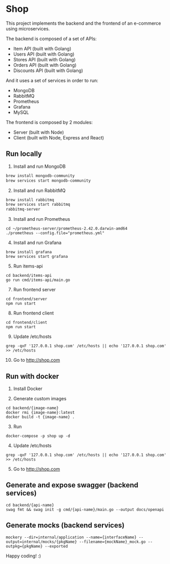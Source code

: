 # Shop

This project implements the backend and the frontend of an e-commerce using microservices.

The backend is composed of a set of APIs:
- Item API (built with Golang)
- Users API (built with Golang)
- Stores API (built with Golang)
- Orders API (built with Golang)
- Discounts API (built with Golang)

And it uses a set of services in order to run:
- MongoDB
- RabbitMQ
- Prometheus
- Grafana
- MySQL

The frontend is composed by 2 modules:
- Server (built with Node)
- Client (built with Node, Express and React)

## Run locally

1. Install and run MongoDB
```sh
brew install mongodb-community
brew services start mongodb-community
```

2. Install and run RabbitMQ
```sh
brew install rabbitmq
brew services start rabbitmq
rabbitmq-server
```

3. Install and run Prometheus
```shell
cd ~/prometheus-server/prometheus-2.42.0.darwin-amd64
./prometheus --config.file="prometheus.yml"
```

4. Install and run Grafana
```shell
brew install grafana
brew services start grafana
```

5. Run items-api
```shell
cd backend/items-api
go run cmd/items-api/main.go
```

7. Run frontend server
```shell
cd frontend/server
npm run start
```

8. Run frontend client
```shell
cd frontend/client
npm run start
```

9. Update /etc/hosts
```
grep -qxF '127.0.0.1 shop.com' /etc/hosts || echo '127.0.0.1 shop.com' >> /etc/hosts
```

10. Go to http://shop.com

## Run with docker

1. Install Docker

2. Generate custom images
```
cd backend/{image-name}
docker rmi {image-name}:latest
docker build -t {image-name} .
```

3. Run
```shell
docker-compose -p shop up -d
```

4. Update /etc/hosts
```
grep -qxF '127.0.0.1 shop.com' /etc/hosts || echo '127.0.0.1 shop.com' >> /etc/hosts
```

5. Go to http://shop.com

## Generate and expose swagger (backend services)

```shell
cd backend/{api-name}
swag fmt && swag init -g cmd/{api-name}/main.go --output docs/openapi
```

## Generate mocks (backend services)

```shell
mockery --dir=internal/application --name={interfaceName} --output=internal/mocks/{pkgName} --filename={mockName}_mock.go --outpkg={pkgName} --exported
```

Happy coding! :)